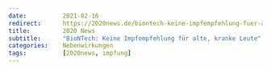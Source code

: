 ```yaml
---
date:          2021-02-16
redirect:      https://2020news.de/biontech-keine-impfempfehlung-fuer-alte-kranke-leute/
title:         2020 News
subtitle:      "BioNTech: Keine Impfempfehlung für alte, kranke Leute"
categories:    Nebenwirkungen
tags:          [2020news, impfung]
---
```

